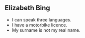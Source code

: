 ## Elizabeth Bing

- I can speak three languages.
- I have a motorbike licence.
- My surname is not my real name.


